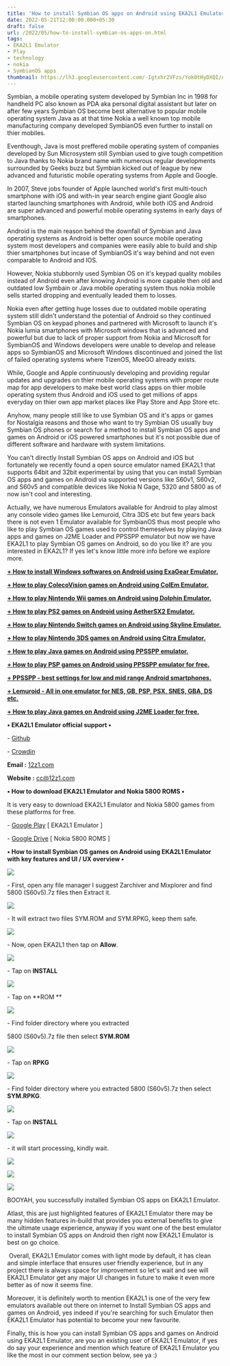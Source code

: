 ```yaml
---
title: 'How to install Symbian OS apps on Android using EKA2L1 Emulator.'
date: 2022-05-21T12:00:00.000+05:30
draft: false
url: /2022/05/how-to-install-symbian-os-apps-on.html
tags: 
- EKA2L1 Emulator
- Play
- technology
- nokia
- SymbianOS apps
thumbnail: https://lh3.googleusercontent.com/-Igtxhr2VFzs/Yok0tHyDXQI/AAAAAAAALHw/lb7INeBbClQ57mNNogC6Q_6YnvO4cAckwCNcBGAsYHQ/s1600/1653159088841650-0.png
---
```


  

Symbian, a mobile operating system developed by Symbian Inc in 1998 for handheld PC also known as PDA aka personal digital assistant but later on after few years Symbian OS become best alternative to popular mobile operating system Java as at that time Nokia a well known top mobile manufacturing company developed SymbianOS even further to install on thier mobiles.

  

Eventhough, Java is most preffered mobile operating system of companies developed by Sun Microsystem still Symbian used to give tough competition to Java thanks to Nokia brand name with numerous regular developments surrounded by Geeks buzz but Symbian kicked out of league by new advanced and futuristic mobile operating systems from Apple and Google.

  

In 2007, Steve jobs founder of Apple launched world's first multi-touch smartphone with iOS and with-in year search engine giant Google also started launching smartphones with Android, while both iOS and Android are super advanced and powerful mobile operating systems in early days of smartphones.

  

Android is the main reason behind the downfall of Symbian and Java operating systems as Android is better open source mobile operating system most developers and companies were easily able to build and ship thier smartphones but incase of SymbianOS it's way behind and not even comparable to Android and IOS.

  

However, Nokia stubbornly used Symbian OS on it's keypad quality mobiles instead of Android even after knowing Android is more capable then old and outdated low Symbain or Java mobile operating system thus nokia mobile sells started dropping and eventually leaded them to losses.

  

Nokia even after getting huge losses due to outdated mobile operating system still didn't understand the potential of Android so they continued Symbian OS on keypad phones and partnered with Microsoft to launch it's Nokia lumia smartphones with Microsoft windows that is advanced and powerful but due to lack of proper support from Nokia and Microsoft for SymbianOS and Windows developers were unable to develop and release apps so SymbianOS and Microsoft Windows discontinued and joined the list of failed operating systems where TizenOS, MeeGO already exists.

  

While, Google and Apple continuously developing and providing regular updates and upgrades on thier mobile operating systems with proper route map for app developers to make best world class apps on thier mobile operating system thus Android and iOS used to get millions of apps everyday on thier own app market places like Play Store and App Store etc.

  

Anyhow, many people still like to use Symbian OS and it's apps or games for Nostalgia reasons and those who want to try Symbian OS usually buy Symbian OS phones or search for a method to install Symbian OS apps and games on Android or iOS powered smartphones but it's not possible due of different software and hardware with system limitations.

  

You can't directly Install Symbian OS apps on Android and iOS but fortunately we recently found a open source emulator named EKA2L1 that supports 64bit and 32bit experimental by using that you can install Symbian OS apps and games on Android via supported versions like S60v1, S60v2, and S60v5 and compatible devices like Nokia N Gage, 5320 and 5800 as of now isn't cool and interesting.

  

Actually, we have numerous Emulators available for Android to play almost any console video games like Lemuroid, Citra 3DS etc but few years back there is not even 1 Emulator available for SymbianOS thus most people who like to play Symbian OS games used to control themeselves by playing Java apps and games on J2ME Loader and PPSSPP emulator but now we have EKA2L1 to play Symbian OS games on Android, so do you like it? are you interested in EKA2L1? If yes let's know little more info before we explore more.

  

**[\+ How to install Windows softwares on Android using ExaGear Emulator.](https://www.techtracker.in/2022/05/how-to-install-windows-softwares-on.html)**

**[\+ How to play ColecoVision games on Android using ColEm Emulator.](https://www.techtracker.in/2022/05/how-to-play-colecovision-games-on.html?m=1)**

**[\+ How to play Nintendo Wii games on Android using Dolphin Emulator.](https://www.techtracker.in/2022/05/how-to-play-nintendo-wii-games-on.html?m=1)**

**[\+ How to play PS2 games on Android using AetherSX2 Emulator.](https://www.techtracker.in/2022/05/how-to-play-ps2-games-on-android-using.html?m=1)**

**[\+ How to play Nintendo Switch games on Android using Skyline Emulator.](https://www.techtracker.in/2022/05/how-to-play-nintendo-switch-games-on.html)**

**[\+ How to play Nintendo 3DS games on Android using Citra Emulator.](https://www.techtracker.in/2022/04/how-to-play-nintendo-3ds-games-on.html)**

**[\+ How to play Java games on Android using PPSSPP emulator.](https://www.techtracker.in/2022/04/how-to-play-java-games-on-android-using.html)**

**[\+ How to play PSP games on Android using PPSSPP emulator for free.](https://www.techtracker.in/2022/04/how-to-play-psp-games-on-android-using.html)**

**[\+ PPSSPP - best settings for low and mid range Android smartphones.](https://www.techtracker.in/2022/04/ppsspp-best-settings-for-low-and-mid.html)**

**[\+ Lemuroid - All in one emulator for NES, GB, PSP, PSX, SNES, GBA, DS etc.](https://www.techtracker.in/2021/11/lemuroid-all-in-one-emulator-for-nes-gb.html)**

**[\+ How to play Java games on Android using J2ME Loader for free.](https://www.techtracker.in/2021/01/j2me-loader-now-play-java-jar-games-on.html)**

  

**• EKA2L1 Emulator official support •**

\- [Github](https://github.com/EKA2L1/EKA2L1)

\- [Crowdin](https://crowdin.com/project/eka2l1)

  

**Email :** [12z1.com](http://12z1.com)

**Website :** [cc@12z1.com](mailto:cc@12z1.com)

**• How to download EKA2L1 Emulator and Nokia 5800 ROMS •**

It is very easy to download EKA2L1 Emulator and Nokia 5800 games from these platforms for free.

  

\- [Google Play](https://play.google.com/store/apps/details?id=com.github.eka2l1) \[ EKA2L1 Emulator \]

\- [Google Drive](https://drive.google.com/file/d/1DpMJKa4A_RfEIZQfkRdZZhdse_shwrd6/view) \[ Nokia 5800 ROMS \]

  

**• How to install Symbian OS games on Android using EKA2L1 Emulator with key features and UI / UX overview •**

 **![](https://lh3.googleusercontent.com/-_nz_DDa2eB4/Yok0sPRjYPI/AAAAAAAALHs/lT-tniQZZH83HRah7afYQX-gUdgnw4UcwCNcBGAsYHQ/s1600/1653159084113631-1.png)** 

\- First, open any file manager I suggest Zarchiver and Mixplorer and find 5800 (S60v5).7z files then Extract it.

  

 ![](https://lh3.googleusercontent.com/-TOB6GmiJY1I/Yok0q6-hxMI/AAAAAAAALHo/154TDVY-81UhWGY_pU97_qVyn5aU0f5MQCNcBGAsYHQ/s1600/1653159079987223-2.png) 

  

\- It will extract two files SYM.ROM and SYM.RPKG, keep them safe.

  

 ![](https://lh3.googleusercontent.com/-NfaCqL5DiYs/Yok0p3oWXVI/AAAAAAAALHk/K1AieLxtbhUiOAJBx-4EZ8ZgLN-R1Y3ZgCNcBGAsYHQ/s1600/1653159075790736-3.png) 

  

\- Now, open EKA2L1 then tap on **Allow**.

  

 ![](https://lh3.googleusercontent.com/-HYxOEpPyR9g/Yok0o7HXy9I/AAAAAAAALHg/peCQQ9__BpUFZdiGFA_hJcmm_3PhTHnqQCNcBGAsYHQ/s1600/1653159069908867-4.png) 

  

\- Tap on **INSTALL**

 **![](https://lh3.googleusercontent.com/-aRS7v1dwnNI/Yok0nRHYhhI/AAAAAAAALHc/lZ9nDp0lNDQiot5XrI-gcOrZUnq0SAEsgCNcBGAsYHQ/s1600/1653159064840931-5.png)** 

\- Tap on **ROM **

 **![](https://lh3.googleusercontent.com/-VJm0rP18iek/Yok0mAM6e5I/AAAAAAAALHY/GWVBeIq8IYoDA_v5zmHiLV4j6m8WE3g8QCNcBGAsYHQ/s1600/1653159059852138-6.png)** 

\- Find folder directory where you extracted 

5800 (S60v5).7z file then select **SYM.ROM**

  

 ![](https://lh3.googleusercontent.com/-Xvag8w-uRTA/Yok0ky3028I/AAAAAAAALHU/xxJJsht08jIKzR73LdF4Lhmu_N0DwN9dQCNcBGAsYHQ/s1600/1653159054535007-7.png) 

  

\- Tap on **RPKG**

 **![](https://lh3.googleusercontent.com/-0QWgGvMoeuk/Yok0jqAgEhI/AAAAAAAALHQ/bgcuWuGf5rAwKpQkihj7XTAgvhCDxp0gQCNcBGAsYHQ/s1600/1653159050218294-8.png)** 

\- Find folder directory where you extracted 5800 (S60v5).7z then select **SYM.RPKG**.

  

 ![](https://lh3.googleusercontent.com/-kn_QECrqspQ/Yok0ie5VNuI/AAAAAAAALHM/YrdYSq7VZD808qUX6kRR-oUNhcKVcNUPACNcBGAsYHQ/s1600/1653159045227390-9.png) 

  

\- Tap on **INSTALL**

 **![](https://lh3.googleusercontent.com/-ULa0vIvdq90/Yok0hCe4n2I/AAAAAAAALHI/nb2zKKj8m_Q6HUT0PpUN_GmDtjZRJwdsACNcBGAsYHQ/s1600/1653159040341163-10.png)** 

\- it will start processing, kindly wait.

  

 ![](https://lh3.googleusercontent.com/-ZuDmXLFdLiE/Yok0fxSbbdI/AAAAAAAALHE/zmPaHNNZ1BE0j_85wb-ZZ_rUkUL19EDmACNcBGAsYHQ/s1600/1653159034911371-11.png) 

  

 ![](https://lh3.googleusercontent.com/-fMCm4gMaQG8/Yok0ehWcQ6I/AAAAAAAALHA/6NGuHoMRkQQOJQJqzyxW-ccI2avp0-mZACNcBGAsYHQ/s1600/1653159030141863-12.png) 

  

 ![](https://lh3.googleusercontent.com/-jqyXoxTJ18o/Yok0dPXOAwI/AAAAAAAALG8/a-WRSwdJBrEQL5u1-_uSay4VY5v0W0lKwCNcBGAsYHQ/s1600/1653159023072892-13.png) 

  

BOOYAH, you successfully installed Symbian OS apps on EKA2L1 Emulator.

  

Atlast, this are just highlighted features of EKA2L1 Emulator there may be many hidden features in-build that provides you external benefits to give the ultimate usage experience, anyway if you want one of the best emulator to install Symbian OS apps on Android then right now EKA2L1 Emulator is best on go choice.

  

 Overall, EKA2L1 Emulator comes with light mode by default, it has clean and simple interface that ensures user friendly experience, but in any project there is always space for improvement so let's wait and see will EKA2L1 Emulator get any major UI changes in future to make it even more better as of now it seems fine.

  

Moreover, it is definitely worth to mention EKA2L1 is one of the very few emulators available out there on internet to Install Symbian OS apps and games on Android, yes indeed if you're searching for such Emulator then EKA2L1 Emulator has potential to become your new favourite.

  

Finally, this is how you can install Symbian OS apps and games on Android using EKA2L1 Emulator, are you an existing user of EKA2L1 Emulator, if yes do say your experience and mention which feature of EKA2L1 Emulator you like the most in our comment section below, see ya :)